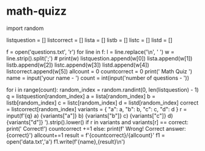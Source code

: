 ﻿# math-quizz
import random

listquestion = []
listcorrect = []
lista = []
listb = []
listc = []
listd = []

f = open('questions.txt', 'r')
for line in f:
    l = line.replace('\n', ' ')
    w = line.strip().split(';')
    # print(w)
    listquestion.append(w[0])
    lista.append(w[1])
    listb.append(w[2])
    listc.append(w[3])
    listd.append(w[4])
    listcorrect.append(w[5])
allcount = 0
countcorrect = 0
print('       Math Quiz         ')
name = input('your name - ')
count = int(input('number of questions - '))

for i in range(count):
    random_index = random.randint(0, len(listquestion) - 1)
    q = listquestion[random_index]
    a = lista[random_index]
    b = listb[random_index]
    c = listc[random_index]
    d = listd[random_index]
    correct = listcorrect[random_index]
    variants = {
        "a": a,
        "b": b,
        "c": c,
        "d": d
    }
    r = input(f'{q} a) {variants["a"]} b) {variants["b"]} c) {variants["c"]} d) {variants["d"]} ').strip().lower()
    if r in variants and variants[r] == correct:
        print(' Correct!')
        countcorrect +=1
    else:
        print(f' Wrong! Correct answer: {correct}')
    allcount+=1
result = f'{countcorrect}/{allcount}'
f1 = open('data.txt','a')
f1.write(f'{name},{result}\n')
